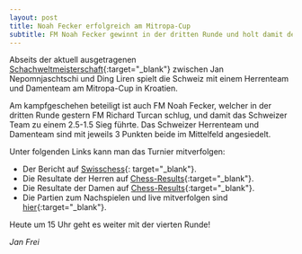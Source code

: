 ```yaml
---
layout: post
title: Noah Fecker erfolgreich am Mitropa-Cup
subtitle: FM Noah Fecker gewinnt in der dritten Runde und holt damit den ersten Sieg für das Schweizer Team.
---
```


Abseits der aktuell ausgetragenen
[Schachweltmeisterschaft](https://www.chess.com/events/2023-fide-world-chess-championship){:target="\_blank"}
zwischen Jan Nepomnjaschtschi und Ding Liren spielt die Schweiz mit einem Herrenteam und Damenteam am
Mitropa-Cup in Kroatien.

Am kampfgeschehen beteiligt ist auch FM Noah Fecker, welcher in der dritten Runde gestern FM Richard Turcan schlug, und
damit das Schweizer Team zu einem 2.5-1.5 Sieg führte. Das Schweizer Herrenteam und Damenteam sind mit jeweils 3 Punkten
beide im Mittelfeld angesiedelt.

Unter folgenden Links kann man das Turnier mitverfolgen:

- Der Bericht auf
  [Swisschess](https://www.swisschess.ch/news-112/id-3-runde-im-mitropa-cup-erster-sieg-fuer-die-schweizer-erste-niederlage-fuer-die-schweizerinnen.html){:
  target="\_blank"}.
- Die Resultate der Herren auf
  [Chess-Results](https://chess-results.com/tnr745409.aspx?lan=1&art=0&flag=30){:target="\_blank"}.
- Die Resultate der Damen auf
  [Chess-Results](https://chess-results.com/tnr745452.aspx?lan=1&art=0&flag=30){:target="\_blank"}.
- Die Partien zum Nachspielen und live mitverfolgen
  sind [hier](https://hrvatski-sahovski-savez.hr/ftp/mitropacup2023/){:target="\_blank"}.

Heute um 15 Uhr geht es weiter mit der vierten Runde!

_Jan Frei_

